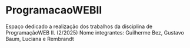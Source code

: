 # ProgramacaoWEBII
Espaço dedicado a realização dos trabalhos da disciplina de ProgramaçãoWEB II. (2/2025)
Nome integrantes: Guilherme Bez, Gustavo Baum, Luciana e Rembrandt
